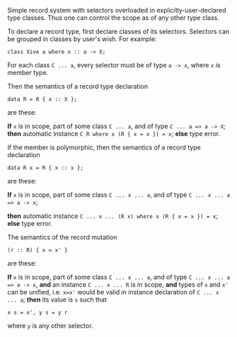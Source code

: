 
Simple record system with selectors overloaded in explicitly-user-declared type classes. Thus one can control the scope as of any other type class.


To declare a record type, first declare classes of its selectors. Selectors can be grouped in classes by user's wish. For example:

```wiki
class Xive a where x :: a -> X;
```


For each class `C ... a`, every selector must be of type `a -> x`, where `x` is member type.


Then the semantics of a record type declaration

```wiki
data R = R { x :: X };
```


are these:

**If** `x` is in scope, part of some class `C ... a`, and of type `C ... a => a -> X`;
**then** automatic instance `C R where x (R { x = x }) = x`;
**else** type error.


If the member is polymorphic, then the semantics of a record type declaration

```wiki
data R x = R { x :: x };
```


are these:

**If** `x` is in scope, part of some class `C ... x ... a`, and of type `C ... x ... a => a -> x`;

**then** automatic instance `C ... x ... (R x) where x (R { x = x }) = x`;
**else** type error.


The semantics of the record mutation

```wiki
(r :: R) { x = x' }
```


are these:

**If** `x` is in scope, part of some class `C ... x ... a`, and of type `C ... x ... a => a -> x`,
**and** an instance `C ... x ... R` is in scope, **and** types of `x` and `x'` can be unified, i.e. `x=x'` would be valid in instance declaration of `C ... x ... a`;
**then** its value is `s` such that

```wiki
x s = x', y s = y r
```


where `y` is any other selector.
